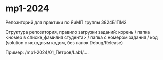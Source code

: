 # mp1-2024
Репозиторий для практики по ЯиМП группы 3824Б1ПМ2

Структура репозитория, правило загрузки заданий:
корень / папка <номер в списке_фамилия студента> / папка с номером задания / код (solution c исходным кодом, без папок Debug/Release)

Пример: /mp1-2024/01_Петров/Lab1/....

